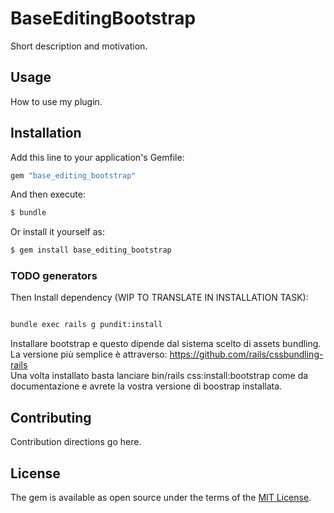 # BaseEditingBootstrap
Short description and motivation.

## Usage
How to use my plugin.

## Installation
Add this line to your application's Gemfile:

```ruby
gem "base_editing_bootstrap"
```

And then execute:
```bash
$ bundle
```

Or install it yourself as:
```bash
$ gem install base_editing_bootstrap
```

### TODO generators
Then Install dependency (WIP TO TRANSLATE IN INSTALLATION TASK):
```bash

bundle exec rails g pundit:install
```

Installare bootstrap e questo dipende dal sistema scelto di assets bundling.  
La versione più semplice è attraverso: https://github.com/rails/cssbundling-rails  
Una volta installato basta lanciare bin/rails css:install:bootstrap come da
documentazione e avrete la vostra versione di boostrap installata.




## Contributing
Contribution directions go here.

## License
The gem is available as open source under the terms of the [MIT License](https://opensource.org/licenses/MIT).
